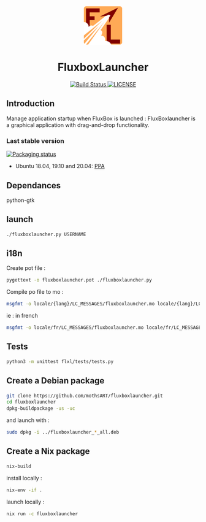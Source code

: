 <div align="center">
    <img src="./ressources/logo.svg" alt="Fluxboxlauncher logo" width="100"/>
    <h1>FluxboxLauncher</h1>
    <p>
        <a href="https://travis-ci.org/mothsART/fluxboxlauncher" rel="nofollow">
            <img src="https://camo.githubusercontent.com/9c74f5bdefbed698c50cee9a07474ef105307713/68747470733a2f2f7472617669732d63692e6f72672f6d6f7468734152542f666c7578626f786c61756e636865722e706e673f6272616e63683d6d6173746572" alt="Build Status" data-canonical-src="https://travis-ci.org/mothsART/fluxboxlauncher.png?branch=master" style="max-width:100%;">
        </a>
        <a href="/mothsART/fluxboxlauncher/blob/master/LICENSE">
            <img src="https://camo.githubusercontent.com/6def34e1aa4e2e9e81448c8a57cf3e09d8af28cf/68747470733a2f2f696d672e736869656c64732e696f2f62616467652f6c6963656e73652d4253442d626c75652e737667" alt="LICENSE" data-canonical-src="https://img.shields.io/badge/license-BSD-blue.svg" style="max-width:100%;">
        </a>
    </p>
</div>

## Introduction

Manage application startup when FluxBox is launched :
FluxBoxlauncher is a graphical application with drag-and-drop functionality.

### Last stable version

[![Packaging status](https://repology.org/badge/vertical-allrepos/fluxboxlauncher.svg)](https://repology.org/project/fluxboxlauncher/versions)

- Ubuntu 18.04, 19.10 and 20.04: [PPA](https://launchpad.net/~jerem-ferry/+archive/ubuntu/fluxbox)

## Dependances

python-gtk

## launch

```sh
./fluxboxlauncher.py USERNAME
```

## i18n

Create pot file :

```sh
pygettext -o fluxboxlauncher.pot ./fluxboxlauncher.py
```

Compile po file to mo :

```sh
msgfmt -o locale/{lang}/LC_MESSAGES/fluxboxlauncher.mo locale/{lang}/LC_MESSAGES/fluxboxlauncher.po
```

ie : in french

```sh
msgfmt -o locale/fr/LC_MESSAGES/fluxboxlauncher.mo locale/fr/LC_MESSAGES/fluxboxlauncher.po
```

## Tests

```sh
python3 -m unittest flxl/tests/tests.py
```

## Create a Debian package

```sh
git clone https://github.com/mothsART/fluxboxlauncher.git
cd fluxboxlauncher
dpkg-buildpackage -us -uc
```

and launch with :

```sh
sudo dpkg -i ../fluxboxlauncher_*_all.deb
```

## Create a Nix package

```sh
nix-build
```

install locally :

```sh
nix-env -if .
```

launch locally :

```sh
nix run -c fluxboxlauncher
```
